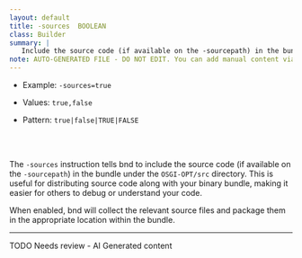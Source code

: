 ```yaml
---
layout: default
title: -sources  BOOLEAN
class: Builder
summary: |
   Include the source code (if available on the -sourcepath) in the bundle at OSGI-OPT/src
note: AUTO-GENERATED FILE - DO NOT EDIT. You can add manual content via same filename in ext folder. 
---
```


- Example: `-sources=true`

- Values: `true,false`

- Pattern: `true|false|TRUE|FALSE`

<!-- Manual content from: ext/sources.md --><br /><br />

The `-sources` instruction tells bnd to include the source code (if available on the `-sourcepath`) in the bundle under the `OSGI-OPT/src` directory. This is useful for distributing source code along with your binary bundle, making it easier for others to debug or understand your code.

When enabled, bnd will collect the relevant source files and package them in the appropriate location within the bundle.

	

<hr />
TODO Needs review - AI Generated content
